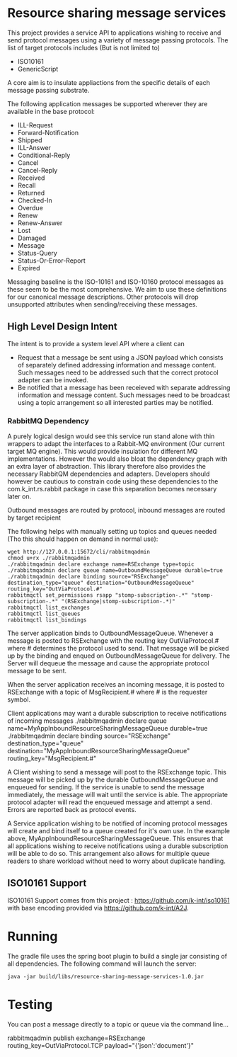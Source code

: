 # Resource sharing message services

This project provides a service API to applications wishing to receive and send protocol messages
using a variety of message passing protocols. The list of target protocols includes (But is not limited to)

* ISO10161
* GenericScript

A core aim is to insulate appliactions from the specific details of each message passing substrate.

The following application messages be supported wherever they are available in the base protocol:

* ILL-Request
* Forward-Notification
* Shipped
* ILL-Answer
* Conditional-Reply
* Cancel
* Cancel-Reply
* Received
* Recall
* Returned
* Checked-In
* Overdue
* Renew
* Renew-Answer
* Lost
* Damaged
* Message
* Status-Query
* Status-Or-Error-Report
* Expired

Messaging baseline is the ISO-10161 and ISO-10160 protocol messages as these seem to be the most comprehensive. We aim
to use these definitions for our canonical message descriptions. Other protocols will drop unsupported attributes
when sending/receiving these messages.

## High Level Design Intent

The intent is to provide a system level API where a client can 

* Request that a message be sent using a JSON payload which consists of separately defined addressing information and message content. Such messages need to be addressed such that the correct protocol adapter can be invoked.
* Be notified that a message has been receieved with separate addressing information and message content. Such messages need to be broadcast using a topic arrangement so all interested parties may be notified.

### RabbitMQ Dependency

A purely logical design would see this service run stand alone with thin wrappers to adapt the interfaces to a Rabbit-MQ environment (Our current target MQ engine). This would provide insulation for different
MQ implementations. However the would also bloat the dependency graph with an extra layer of abstraction. This library therefore also provides the necessary RabbitQM dependencies and adapters. Developers should however
be cautious to constrain code using these dependencies to the com.k_int.rs.rabbit package in case this separation becomes necessary later on.

Outbound messages are routed by protocol, inbound messages are routed by target recipient

The following helps with manually setting up topics and queues needed (Tho this should happen on demand in normal use):

    wget http://127.0.0.1:15672/cli/rabbitmqadmin
    chmod u+rx ./rabbitmqadmin
    ./rabbitmqadmin declare exchange name=RSExchange type=topic
    ./rabbitmqadmin declare queue name=OutboundMessageQueue durable=true
    ./rabbitmqadmin declare binding source="RSExchange" destination_type="queue" destination="OutboundMessageQueue" routing_key="OutViaProtocol.#"
    rabbitmqctl set_permissions rsapp "stomp-subscription-.*" "stomp-subscription-.*" "(RSExchange|stomp-subscription-.*)"
    rabbitmqctl list_exchanges
    rabbitmqctl list_queues
    rabbitmqctl list_bindings

The server application binds to OutboundMessageQueue. Whenever a message is posted to RSExchange with the routing key OutViaProtocol.# where # determines the
protocol used to send. That message will be picked up
by the binding and enqued on OutboundMessageQueue for delivery. The Server will dequeue the message and cause the appropriate protocol message to be sent.

When the server application receives an incoming message, it is posted to RSExchange with a topic of MsgRecipient.# where # is the requester symbol.

Client applications may want a durable subscription to receive notifications of incoming messages
    ./rabbitmqadmin declare queue name=MyAppInboundResourceSharingMessageQueue durable=true
    ./rabbitmqadmin declare binding source="RSExchange" destination_type="queue" destination="MyAppInboundResourceSharingMessageQueue" routing_key="MsgRecipient.#"

A Client wishing to send a message will post to the RSExchange topic. This message will be picked up by the durable OutboundMessageQueue and enqueued for sending. If the service is unable to send the message
immediately, the message will wait until the service is able. The appropriate protocol adapter will read the enqueued message and attempt a send. Errors are reported back as protocol events.

A Service application wishing to be notified of incoming protocol messages will create and bind itself to a queue created for it's own use. In the example above, MyAppInboundResourceSharingMessageQueue. This
ensures that all applications wishing to receive notifications using a durable subscription will be able to do so. This arrangement also allows for multiple queue readers to share workload without need to worry
about duplicate handling.

## ISO10161 Support

ISO10161 Support comes from this project : https://github.com/k-int/iso10161 with base encoding provided via https://github.com/k-int/A2J.

# Running

The gradle file uses the spring boot plugin to build a single jar consisting of all dependencies. The following command will launch the server:

    java -jar build/libs/resource-sharing-message-services-1.0.jar


# Testing

You can post a message directly to a topic or queue via the command line...

rabbitmqadmin publish exchange=RSExchange routing_key=OutViaProtocol.TCP payload="{'json':'document'}"
